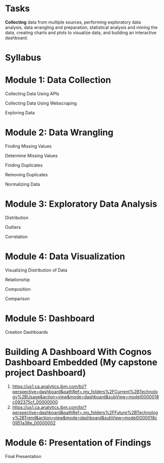 # Tasks
****Collecting**** data from multiple sources, performing exploratory data analysis, data wrangling and preparation, statistical analysis and mining the data, creating charts and plots to visualize data, and building an interactive dashboard.
# Syllabus
# Module 1: Data Collection
 
Collecting Data Using APIs

Collecting Data Using Webscraping

Exploring Data

# Module 2: Data Wrangling
 
Finding Missing Values

Determine Missing Values

Finding Duplicates

Removing Duplicates

Normalizing Data

# Module 3: Exploratory Data Analysis
Distribution

Outliers

Correlation

# Module 4: Data Visualization
 

Visualizing Distribution of Data

Relationship

Composition

Comparison

# Module 5: Dashboard
 Creation
Dashboards
# Building A Dashboard With Cognos Dashboard Embedded (My capstone project Dashboard)
1. https://us1.ca.analytics.ibm.com/bi/?perspective=dashboard&pathRef=.my_folders%2FCurrent%2BTechnology%2BUsage&action=view&mode=dashboard&subView=model0000018c092375cf_00000000
2. https://us1.ca.analytics.ibm.com/bi/?perspective=dashboard&pathRef=.my_folders%2FFuture%2BTechnology%2BTrend&action=view&mode=dashboard&subView=model0000018c0951a38e_00000002

# Module 6: Presentation of Findings
Final Presentation

